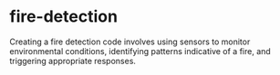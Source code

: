 # fire-detection
Creating a fire detection code involves using sensors to monitor environmental conditions, identifying patterns indicative of a fire, and triggering appropriate responses.
